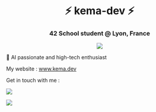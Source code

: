<h1 align="center">⚡ kema-dev ⚡</h1>
<h3 align="center">42 School student @ Lyon, France</h3>

<p align="center"><a href="https://github.com/JaeSeoKim/badge42"><img src="https://badge42.herokuapp.com/api/stats/jjourdan?darkmode=true"></a></p>

👥 AI passionate and high-tech enthusiast

My website : www.kema.dev

Get in touch with me :

<a href="https://www.linkedin.com/in/jeremy-jourdan-kemadev/"><img src="https://img.shields.io/badge/LinkedIn-0077B5?style=for-the-badge&logo=linkedin&logoColor=white"></a>

<a href="mailto:jjourdan@student.42lyon.fr"><img src="https://img.shields.io/badge/Gmail-D14836?style=for-the-badge&logo=gmail&logoColor=white"></a>
